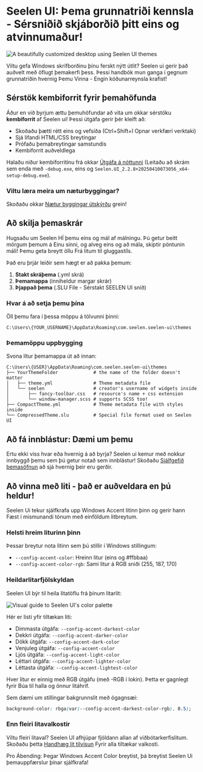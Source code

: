 # Seelen UI: Þema grunnatriði kennsla - Sérsniðið skjáborðið þitt eins og atvinnumaður!

![A beautifully customized desktop using Seelen UI themes](https://raw.githubusercontent.com/Seelen-Inc/sl-blogs/refs/heads/master/blog/seelen-ui-theme-tutorial/image.png)

Viltu gefa Windows skrifborðinu þínu ferskt nýtt útlit? Seelen ui gerir það
auðvelt með öflugt þemakerfi þess. Þessi handbók mun ganga í gegnum grunnatriðin
hvernig Þemu Vinna - Engin kóðunarreynsla krafist!

## Sérstök kembiforrit fyrir þemahöfunda

Áður en við byrjum ættu þemuhöfundar að vita um okkar sérstöku **kembiforrit**
af Seelen ui! Þessi útgáfa gerir þér kleift að:

- Skoðaðu þætti rétt eins og vefsíða (Ctrl+Shift+I Opnar verkfæri verktaki)
- Sjá lifandi HTML/CSS breytingar
- Prófaðu þemabreytingar samstundis
- Kembiforrit auðveldlega

Halaðu niður kembiforritinu frá okkar
[Útgáfa á nóttunni](https://seelen.io/apps/seelen-ui/releases/nightly) (Leitaðu
að skrám sem enda með `-debug.exe`, eins og
`Seelen.UI_2.2.8+20250410073056_x64-setup-debug.exe`).

### Viltu læra meira um næturbyggingar?

Skoðaðu okkar
[Nætur byggingar útskýrðu](https://seelen.io/blog/seelen-ui-nightly) grein!

## Að skilja þemaskrár

Hugsaðu um Seelen HÍ þemu eins og mál af málningu. Þú getur beitt mörgum þemum á
Einu sinni, og alveg eins og að mála, skiptir pöntunin máli! Þemu geta breytt
öllu Frá litum til gluggastíls.

Það eru þrjár leiðir sem hægt er að pakka þemum:

1. **Stakt skráþema** (.yml skrá)
2. **Þemamappa** (inniheldur margar skrár)
3. **Þjappað þema** (.SLU File - Sérstakt SEELEN UI snið)

### Hvar á að setja þemu þína

Öll þemu fara í þessa möppu á tölvunni þinni:

```text
C:\Users\{YOUR_USERNAME}\AppData\Roaming\com.seelen.seelen-ui\themes
```

### Þemamöppu uppbygging

Svona lítur þemamappa út að innan:

```text
C:\Users\{USER}\AppData\Roaming\com.seelen.seelen-ui\themes
├── YourThemeFolder             # the name of the folder doesn't matter
│   ├── theme.yml               # Theme metadata file
│   └── seelen                  # creator's username of widgets inside
│       ├── fancy-toolbar.css   # resource's name + css extension
│       └── window-manager.scss # supports SCSS too!
├── CompactTheme.yml            # Theme metadata file with styles inside
└── CompressedTheme.slu         # Special file format used on Seelen UI
```

## Að fá innblástur: Dæmi um þemu

Ertu ekki viss hvar eða hvernig á að byrja? Seelen ui kemur með nokkur innbyggð
þemu sem þú getur notað sem innblástur! Skoðaðu
[Sjálfgefið þemasöfnun](https://github.com/eythaann/Seelen-UI/tree/master/static/themes)
að sjá hvernig þeir eru gerðir.

## Að vinna með liti - það er auðveldara en þú heldur!

Seelen Ui tekur sjálfkrafa upp Windows Accent litinn þinn og gerir hann Fæst í
mismunandi tónum með einföldum litbreytum.

### Helsti hreim liturinn þinn

Þessar breytur nota litinn sem þú stillir í Windows stillingum:

- `--config-accent-color`: Hreinn litur (eins og #ffbbaa)
- `--config-accent-color-rgb`: Sami litur á RGB sniði (255, 187, 170)

### Heildarlitarfjölskyldan

Seelen UI býr til heila litatöflu frá þínum litarlit:

![Visual guide to Seelen UI's color palette](https://raw.githubusercontent.com/Seelen-Inc/sl-blogs/refs/heads/master/blog/seelen-ui-theme-tutorial/colors.png)

Hér er listi yfir tiltækan liti:

- Dimmasta útgáfa: `--config-accent-darkest-color`
- Dekkri útgáfa: `--config-accent-darker-color`
- Dökk útgáfa: `--config-accent-dark-color`
- Venjuleg útgáfa: `--config-accent-color`
- Ljós útgáfa: `--config-accent-light-color`
- Léttari útgáfa: `--config-accent-lighter-color`
- Léttasta útgáfa: `--config-accent-lightest-color`

Hver litur er einnig með RGB útgáfu (með -RGB í lokin). Þetta er gagnlegt fyrir
Búa til halla og önnur litáhrif.

Sem dæmi um stillingar bakgrunnslit með ógagnsæi:

```css
background-color: rbga(var(--config-accent-darkest-color-rgb), 0.5);
```

### Enn fleiri litavalkostir

Viltu fleiri litaval? Seelen UI afhjúpar fjöldann allan af viðbótarkerfislitum.
Skoðaðu þetta
[Handhæg lit tilvísun](https://gist.github.com/eythaann/cd9a3cda0206ce23a17f5ea00ec2ba06)
Fyrir alla tiltækar valkosti.

Pro Ábending: Þegar Windows Accent Color breytist, þá breytist Seelen Ui
þemauppfærslur þínar sjálfkrafa!
